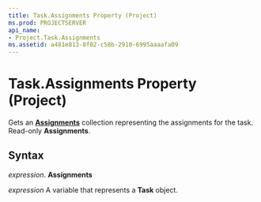 ```yaml
---
title: Task.Assignments Property (Project)
ms.prod: PROJECTSERVER
api_name:
- Project.Task.Assignments
ms.assetid: a481e813-8f02-c58b-2910-6995aaaafa09
---
```



# Task.Assignments Property (Project)

Gets an  **[Assignments](assignment-object-project.md)** collection representing the assignments for the task. Read-only **Assignments**.


## Syntax

 _expression_. **Assignments**

 _expression_ A variable that represents a **Task** object.


